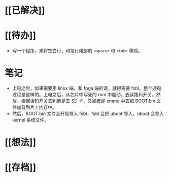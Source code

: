 # [[已解决]]

# [[待办]]
- 写一个程序，来将空白行，和每行尾部的 `<space>` 和 `<tab>` 移除。

# 笔记
- 上电之后，如果需要用 linux 端，和 fpga 端的话，就得需要 fsbl。整个通电过程是这样的。上电之后，从芯片中写死的 rom 中启动，去读拨码开关。然后，根据拨码开关去判断是去 SD 卡，又或者是 emmc 中去把 BOOT.bin 文件加载到片上内存中。
- 然后，BOOT.bin 文件会开始导入 fsbl，fsbl 会把 uboot 导入，uboot 会导入 kernel 系统文件。

# [[想法]]

# [[存档]]